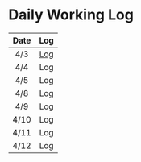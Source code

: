 # Daily Working Log
| Date | Log |
|:---:|:---:|
|4/3|[Log](logs/Daily%20Working%20Log%20/4.3.md)|
|4/4|Log|
|4/5|Log|
|4/8|Log|
|4/9|Log|
|4/10|Log|
|4/11|Log|
|4/12|Log|
